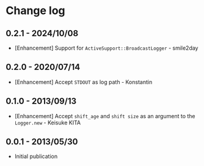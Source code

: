 # Change log

## 0.2.1 - 2024/10/08

* [Enhancement] Support for `ActiveSupport::BroadcastLogger` - smile2day

## 0.2.0 - 2020/07/14

* [Enhancement] Accept `STDOUT` as log path - Konstantin

## 0.1.0 - 2013/09/13

* [Enhancement] Accept `shift_age` and `shift size` as an argument to the `Logger.new` - Keisuke KITA

## 0.0.1 - 2013/05/30

* Initial publication
